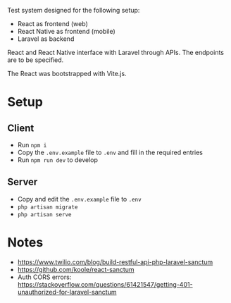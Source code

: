 Test system designed for the following setup:

- React as frontend (web)
- React Native as frontend (mobile)
- Laravel as backend

React and React Native interface with Laravel through APIs. The endpoints are to be specified.

The React was bootstrapped with Vite.js.

# Setup

## Client

- Run `npm i`
- Copy the `.env.example` file to `.env` and fill in the required entries
- Run `npm run dev` to develop

## Server

- Copy and edit the `.env.example` file to `.env`
- `php artisan migrate`
- `php artisan serve`

# Notes

- https://www.twilio.com/blog/build-restful-api-php-laravel-sanctum
- https://github.com/koole/react-sanctum
- Auth CORS errors: https://stackoverflow.com/questions/61421547/getting-401-unauthorized-for-laravel-sanctum